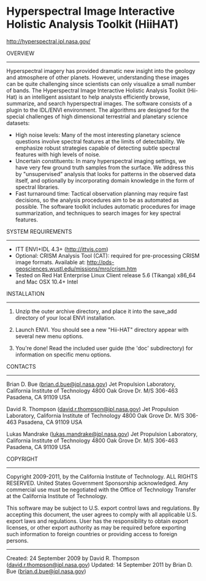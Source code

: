 # Hyperspectral Image Interactive Holistic Analysis Toolkit (HiiHAT)
http://hyperspectral.jpl.nasa.gov/

OVERVIEW
________________________________________________________

Hyperspectral imagery has provided dramatic new insight into the geology and atmosphere of other planets. However, understanding these images can be quite challenging since scientists can only visualize a small number of bands. The Hyperspectral Image Interactive Holistic Analysis Toolkit (Hii-Hat) is an intelligent assistant to help analysts efficiently browse, summarize, and search hyperspectral images. The software consists of a plugin to the IDL/ENVI environment. The algorithms are designed for the special challenges of high dimensional terrestrial and planetary science datasets:

  - High noise levels: Many of the most interesting planetary science 
    questions involve spectral features at the limits of detectability. 
    We emphasize robust strategies capable of detecting subtle spectral 
    features with high levels of noise.
  - Uncertain constituents: In many hyperspectral imaging settings, we have 
    very few ground truth samples from the surface. We address this by 
    "unsupervised" analysis that looks for patterns in the observed data
    itself, and optionally by incorporating domain knowledge in the form of 
    spectral libraries.
  - Fast turnaround time: Tactical observation planning may require fast 
    decisions, so the analysis procedures aim to be as automated as possible.
    The software toolkit includes automatic procedures for image  
    summarization, and techniques to search images for key spectral features.


SYSTEM REQUIREMENTS 
________________________________________________________

  - ITT ENVI+IDL 4.3+ (http://ittvis.com) 
  - Optional: CRISM Analysis Tool (CAT): required for pre-processing CRISM 
    image formats. Available at: 
       http://pds-geosciences.wustl.edu/missions/mro/crism.htm 
  - Tested on Red Hat Enterprise Linux Client release 5.6 (Tikanga) x86_64 and Mac OSX 10.4+ Intel

INSTALLATION 
________________________________________________________

1. Unzip the outer archive directory, and place it into the save_add directory of your local ENVI installation.

2. Launch ENVI.  You should see a new "Hii-HAT" directory appear with several
   new menu options.  

3. You're done! Read the included user guide (the 'doc' subdirectory) for 
   information on specific menu options.


CONTACTS
________________________________________________________

Brian D. Bue (brian.d.bue@jpl.nasa.gov)
Jet Propulsion Laboratory, California Institute of Technology
4800 Oak Grove Dr. M/S 306-463
Pasadena, CA 91109 USA

David R. Thompson (david.r.thompson@jpl.nasa.gov)
Jet Propulsion Laboratory, California Institute of Technology
4800 Oak Grove Dr. M/S 306-463
Pasadena, CA 91109 USA

Lukas Mandrake (lukas.mandrake@jpl.nasa.gov)
Jet Propulsion Laboratory, California Institute of Technology
4800 Oak Grove Dr. M/S 306-463
Pasadena, CA 91109 USA


COPYRIGHT
________________________________________________________

Copyright 2009-2011, by the California Institute of Technology. ALL RIGHTS
RESERVED. United States Government Sponsorship acknowledged. Any commercial
use must be negotiated with the Office of Technology Transfer at the
California Institute of Technology.

This software may be subject to U.S. export control laws and regulations.  By
accepting this document, the user agrees to comply with all applicable U.S.
export laws and regulations.  User has the responsibility to obtain export
licenses, or other export authority as may be required before exporting such
information to foreign countries or providing access to foreign persons.


________________________________________________________
Created: 24 September 2009 by David R. Thompson (david.r.thompson@jpl.nasa.gov)
Updated: 14 September 2011 by Brian D. Bue (brian.d.bue@jpl.nasa.gov)

